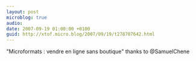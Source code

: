 ```yaml
---
layout: post
microblog: true
audio: 
date: 2007-09-19 01:00:00 +0100
guid: http://xtof.micro.blog/2007/09/19/t278707642.html
---
```

"Microformats : vendre en ligne sans boutique" thanks to @SamuelChene

